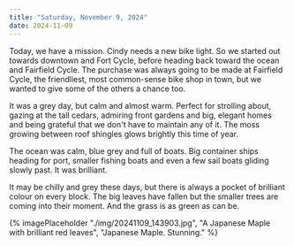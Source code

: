 ```yaml
---
title: "Saturday, November 9, 2024"
date: 2024-11-09
---
```


Today, we have a mission.  Cindy needs a new bike light.  So we started out towards downtown and Fort Cycle, before heading back toward the ocean and Fairfield Cycle. The purchase was always going to be made at Fairfield Cycle, the friendliest, most common-sense bike shop in town, but we wanted to give some of the others a chance too. 

It was a grey day, but calm and almost warm.  Perfect for strolling about, gazing at the tall cedars, admiring front gardens and big, elegant homes and being grateful that we don't have to maintain any of it.  The moss growing between roof shingles glows brightly this time of year.

The ocean was calm, blue grey and full of boats.  Big container ships heading for port, smaller fishing boats and even a few sail boats gliding slowly past.  It was brilliant.  

It may be chilly and grey these days, but there is always a pocket of brilliant colour on every block.  The big leaves have fallen but the smaller trees are coming into their moment.  And the grass is as green as can be.  

{% imagePlaceholder "./img/20241109_143903.jpg", "A Japanese Maple with brilliant red leaves", "Japanese Maple.  Stunning." %}
